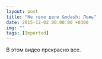 ```yaml
---
layout: post
title: "Не твое дело &mdash; Ложь"
date: 2015-12-02 00:00:00 +0300
img: ""
tags: [Imported]
---
```


В этом видео прекрасно все.